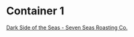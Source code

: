 # Container 1

[Dark Side of the Seas - Seven Seas Roasting Co.](../bean/81.Seven-Seas-Dark-Side-of-the-Seas.md)
